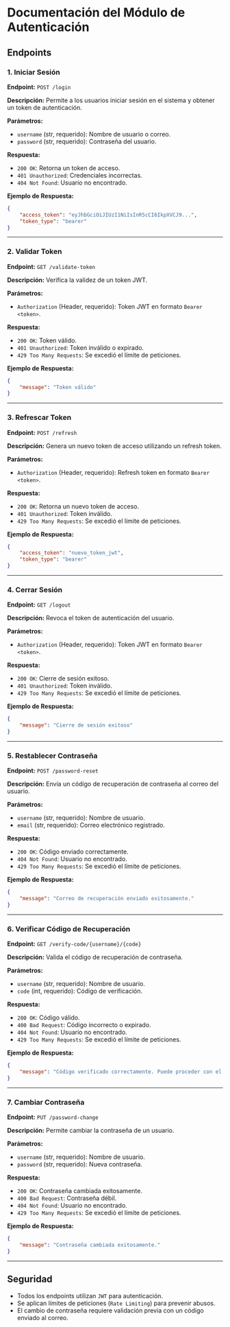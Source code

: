 # Documentación del Módulo de Autenticación

## Endpoints

### 1. Iniciar Sesión
**Endpoint:** `POST /login`

**Descripción:**
Permite a los usuarios iniciar sesión en el sistema y obtener un token de autenticación.

**Parámetros:**
- `username` (str, requerido): Nombre de usuario o correo.
- `password` (str, requerido): Contraseña del usuario.

**Respuesta:**
- `200 OK`: Retorna un token de acceso.
- `401 Unauthorized`: Credenciales incorrectas.
- `404 Not Found`: Usuario no encontrado.

**Ejemplo de Respuesta:**
```json
{
    "access_token": "eyJhbGciOiJIUzI1NiIsInR5cCI6IkpXVCJ9...",
    "token_type": "bearer"
}
```

---

### 2. Validar Token
**Endpoint:** `GET /validate-token`

**Descripción:**
Verifica la validez de un token JWT.

**Parámetros:**
- `Authorization` (Header, requerido): Token JWT en formato `Bearer <token>`.

**Respuesta:**
- `200 OK`: Token válido.
- `401 Unauthorized`: Token inválido o expirado.
- `429 Too Many Requests`: Se excedió el límite de peticiones.

**Ejemplo de Respuesta:**
```json
{
    "message": "Token válido"
}
```

---

### 3. Refrescar Token
**Endpoint:** `POST /refresh`

**Descripción:**
Genera un nuevo token de acceso utilizando un refresh token.

**Parámetros:**
- `Authorization` (Header, requerido): Refresh token en formato `Bearer <token>`.

**Respuesta:**
- `200 OK`: Retorna un nuevo token de acceso.
- `401 Unauthorized`: Token inválido.
- `429 Too Many Requests`: Se excedió el límite de peticiones.

**Ejemplo de Respuesta:**
```json
{
    "access_token": "nuevo_token_jwt",
    "token_type": "bearer"
}
```

---

### 4. Cerrar Sesión
**Endpoint:** `GET /logout`

**Descripción:**
Revoca el token de autenticación del usuario.

**Parámetros:**
- `Authorization` (Header, requerido): Token JWT en formato `Bearer <token>`.

**Respuesta:**
- `200 OK`: Cierre de sesión exitoso.
- `401 Unauthorized`: Token inválido.
- `429 Too Many Requests`: Se excedió el límite de peticiones.

**Ejemplo de Respuesta:**
```json
{
    "message": "Cierre de sesión exitoso"
}
```

---

### 5. Restablecer Contraseña
**Endpoint:** `POST /password-reset`

**Descripción:**
Envía un código de recuperación de contraseña al correo del usuario.

**Parámetros:**
- `username` (str, requerido): Nombre de usuario.
- `email` (str, requerido): Correo electrónico registrado.

**Respuesta:**
- `200 OK`: Código enviado correctamente.
- `404 Not Found`: Usuario no encontrado.
- `429 Too Many Requests`: Se excedió el límite de peticiones.

**Ejemplo de Respuesta:**
```json
{
    "message": "Correo de recuperación enviado exitosamente."
}
```

---

### 6. Verificar Código de Recuperación
**Endpoint:** `GET /verify-code/{username}/{code}`

**Descripción:**
Valida el código de recuperación de contraseña.

**Parámetros:**
- `username` (str, requerido): Nombre de usuario.
- `code` (int, requerido): Código de verificación.

**Respuesta:**
- `200 OK`: Código válido.
- `400 Bad Request`: Código incorrecto o expirado.
- `404 Not Found`: Usuario no encontrado.
- `429 Too Many Requests`: Se excedió el límite de peticiones.

**Ejemplo de Respuesta:**
```json
{
    "message": "Código verificado correctamente. Puede proceder con el cambio de contraseña."
}
```

---

### 7. Cambiar Contraseña
**Endpoint:** `PUT /password-change`

**Descripción:**
Permite cambiar la contraseña de un usuario.

**Parámetros:**
- `username` (str, requerido): Nombre de usuario.
- `password` (str, requerido): Nueva contraseña.

**Respuesta:**
- `200 OK`: Contraseña cambiada exitosamente.
- `400 Bad Request`: Contraseña débil.
- `404 Not Found`: Usuario no encontrado.
- `429 Too Many Requests`: Se excedió el límite de peticiones.

**Ejemplo de Respuesta:**
```json
{
    "message": "Contraseña cambiada exitosamente."
}
```

---

## Seguridad
- Todos los endpoints utilizan `JWT` para autenticación.
- Se aplican límites de peticiones (`Rate Limiting`) para prevenir abusos.
- El cambio de contraseña requiere validación previa con un código enviado al correo.


